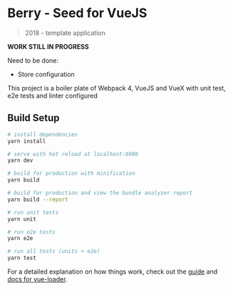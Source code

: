 # Berry - Seed for VueJS

> 2018 - template application

**WORK STILL IN PROGRESS**

Need to be done:

- Store configuration

This project is a boiler plate of Webpack 4, VueJS and VueX
with unit test, e2e tests and linter configured

## Build Setup

``` bash
# install dependencies
yarn install

# serve with hot reload at localhost:8080
yarn dev

# build for production with minification
yarn build

# build for production and view the bundle analyzer report
yarn build --report

# run unit tests
yarn unit

# run e2e tests
yarn e2e

# run all tests (units + e2e)
yarn test
```

For a detailed explanation on how things work, check out the [guide](http://vuejs-templates.github.io/webpack/) and [docs for vue-loader](http://vuejs.github.io/vue-loader).
